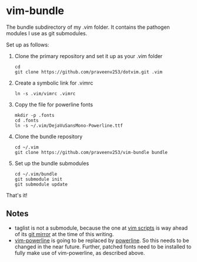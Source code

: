 vim-bundle
==========

The bundle subdirectory of my .vim folder. It contains the pathogen modules I
use as git submodules.

Set up as follows:

1. Clone the primary repository and set it up as your .vim folder
    ```
    cd
    git clone https://github.com/praveenv253/dotvim.git .vim
    ```

2. Create a symbolic link for .vimrc
    ```
    ln -s .vim/vimrc .vimrc
    ```

3. Copy the file for powerline fonts
    ```
    mkdir -p .fonts
    cd .fonts
    ln -s ~/.vim/DejaVuSansMono-Powerline.ttf
    ```

4. Clone the bundle repository
    ```
    cd ~/.vim
    git clone https://github.com/praveenv253/vim-bundle bundle
    ```

5. Set up the bundle submodules
    ```
    cd ~/.vim/bundle
    git submodule init
    git submodule update
    ```

That's it!

Notes
-----
* taglist is not a submodule, because the one at
  [vim scripts](http://www.vim.org/scripts/script.php?script_id=273) is way
  ahead of its [git mirror](https://github.com/vim-scripts/taglist.vim) at the
  time of this writing.
* [vim-powerline](https://github.com/Lokaltog/vim-powerline) is going to be
  replaced by [powerline](https://github.com/powerline/powerline). So this
  needs to be changed in the near future. Further, patched fonts need to be
  installed to fully make use of vim-powerline, as described above.
